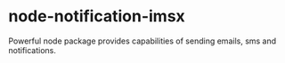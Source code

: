 # node-notification-imsx
Powerful node package provides capabilities of sending emails, sms and notifications.
